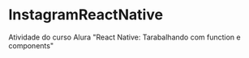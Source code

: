 # InstagramReactNative
Atividade do curso Alura "React Native: Tarabalhando com function e components"
